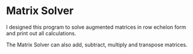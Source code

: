 # Matrix Solver

I designed this program to solve augmented matrices in row echelon form and print out all calculations.

The Matrix Solver can also add, subtract, multiply and transpose matrices.

